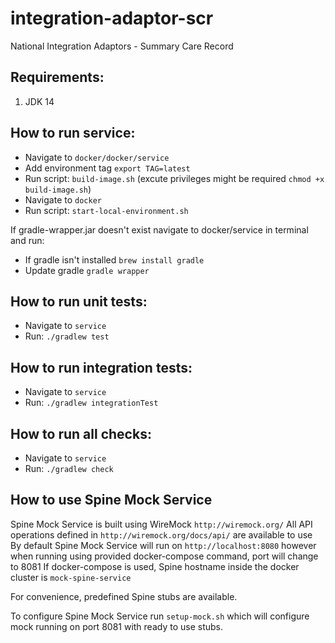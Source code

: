 # integration-adaptor-scr
National Integration Adaptors - Summary Care Record

## Requirements:
1. JDK 14

## How to run service:
* Navigate to `docker/docker/service`
* Add environment tag `export TAG=latest`
* Run script: `build-image.sh` (excute privileges might be required `chmod +x build-image.sh`)
* Navigate to `docker`
* Run script: `start-local-environment.sh`

If gradle-wrapper.jar doesn't exist navigate to docker/service in terminal and run:
* If gradle isn't installed `brew install gradle`
* Update gradle `gradle wrapper`

## How to run unit tests:
* Navigate to `service`
* Run: `./gradlew test`

## How to run integration tests:
* Navigate to `service`
* Run: `./gradlew integrationTest`

## How to run all checks:
* Navigate to `service`
* Run: `./gradlew check`

## How to use Spine Mock Service
Spine Mock Service is built using WireMock `http://wiremock.org/`
All API operations defined in `http://wiremock.org/docs/api/` are available to use
By default Spine Mock Service will run on `http://localhost:8080` however when running using provided docker-compose command, port will change to 8081
If docker-compose is used, Spine hostname inside the docker cluster is `mock-spine-service`

For convenience, predefined Spine stubs are available.

To configure Spine Mock Service run `setup-mock.sh` which will configure mock running on port 8081 with ready to use stubs.